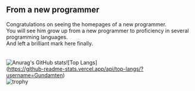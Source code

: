 ## From a new programmer
Congratulations on seeing the homepages of a new programmer.<br>You will see him grow up from a new programmer to proficiency in several programming languages.<br>And left a brilliant mark here finally.<br>
<br>
<br>
![Anurag's GitHub stats](https://github-readme-stats.vercel.app/api?username=Gundamten)![Top Langs]
<br>
(https://github-readme-stats.vercel.app/api/top-langs/?username=Gundamten)
<br>
![trophy](https://github-profile-trophy.vercel.app/?username=Gundamten)
